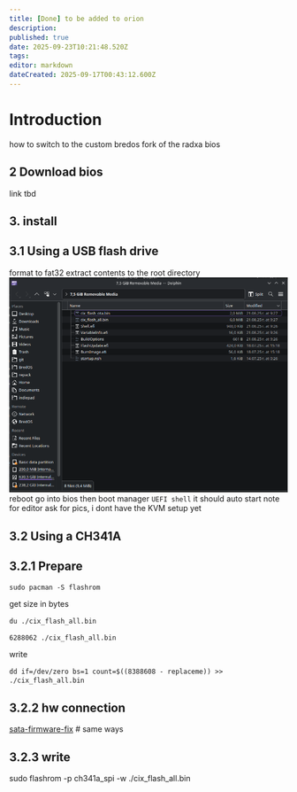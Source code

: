 ```yaml
---
title: [Done] to be added to orion
description: 
published: true
date: 2025-09-23T10:21:48.520Z
tags: 
editor: markdown
dateCreated: 2025-09-17T00:43:12.600Z
---
```


# Introduction
how to switch to the custom bredos fork of the radxa bios
## 2 Download bios
link tbd

## 3. install
## 3.1 Using a USB flash drive
format to fat32
extract contents to the root directory
![flashdrive-listing.png](/orion/flashdrive-listing.png)
reboot go into bios then boot manager `UEFI shell` it should auto start
note for editor ask for pics, i dont have the KVM setup yet
## 3.2 Using a CH341A 
## 3.2.1 Prepare
```
sudo pacman -S flashrom
```
get size in bytes
```
du ./cix_flash_all.bin
```
```
6288062 ./cix_flash_all.bin
```
write

```
dd if=/dev/zero bs=1 count=$((8388608 - replaceme)) >> ./cix_flash_all.bin
```


## 3.2.2 hw connection
[sata-firmware-fix](/en/itx-3588j/sata-firmware-fix) # same ways
## 3.2.3 write
sudo flashrom -p ch341a_spi -w ./cix_flash_all.bin 

